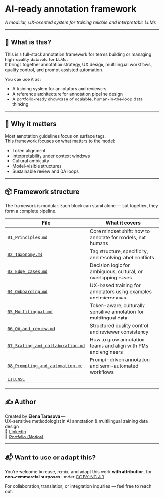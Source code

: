 # AI-ready annotation framework  
*A modular, UX-oriented system for training reliable and interpretable LLMs*

---

## 🎯 What is this?

This is a full-stack annotation framework for teams building or managing high-quality datasets for LLMs.  
It brings together annotation strategy, UX design, multilingual workflows, quality control, and prompt-assisted automation.

You can use it as:

- A training system for annotators and reviewers  
- A reference architecture for annotation pipeline design  
- A portfolio-ready showcase of scalable, human-in-the-loop data thinking

---

## 🧠 Why it matters

Most annotation guidelines focus on surface tags.  
This framework focuses on what matters to the model:

- Token alignment  
- Interpretability under context windows  
- Cultural ambiguity  
- Model-visible structures  
- Sustainable review and QA loops

---

## 📦 Framework structure

The framework is modular. Each block can stand alone — but together, they form a complete pipeline.

| File                                               | What it covers                                                                 |
|----------------------------------------------------|---------------------------------------------------------------------------------|
| [`01_Principles.md`](./01_Principles.md)           | Core mindset shift: how to annotate for models, not humans                      |
| [`02_Taxonomy.md`](./02_Taxonomy.md)               | Tag structure, specificity, and resolving label conflicts                       |
| [`03_Edge_cases.md`](./03_Edge_cases.md)             | Decision logic for ambiguous, cultural, or overlapping cases                    |
| [`04_Onboarding.md`](./04_Onboarding.md)           | UX-based training for annotators using examples and microcases                  |
| [`05_Multilingual.md`](./05_Multilingual.md)       | Token-aware, culturally sensitive annotation for multilingual data              |
| [`06_QA_and_review.md`](./06_QA_and_review.md)     | Structured quality control and reviewer consistency                             |
| [`07_Scaling_and_collaboration.md`](./07_Scaling_and_collaboration.md) | How to grow annotation teams and align with PMs and engineers       |
| [`08_Prompting_and_automation.md`](./08_Prompting_and_automation.md) | Prompt-driven annotation and semi-automated workflows                 |
| [`LICENSE`](./LICENSE)   

---

## ✍️ Author

Created by **Elena Tarasova** —  
UX-sensitive methodologist in AI annotation & multilingual training data design  
🔗 [LinkedIn](https://www.linkedin.com/in/elena-tarasova-452b47b1/)  
📁 [Portfolio (Notion)](https://typhoon-twilight-962.notion.site/Elena-Tarasova-Personal-Portfolio-15fe1e1b441280d08d1cc2c91c86c750?pvs=73)

---

## 📬 Want to use or adapt this?

You’re welcome to reuse, remix, and adapt this work **with attribution**, for **non-commercial purposes**, under [CC BY-NC 4.0](https://creativecommons.org/licenses/by-nc/4.0/).

For collaboration, translation, or integration inquiries — feel free to reach out.
